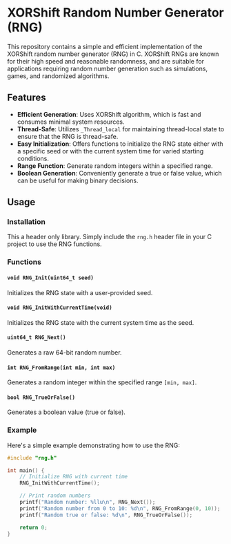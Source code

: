 # XORShift Random Number Generator (RNG)

This repository contains a simple and efficient implementation of the XORShift random number generator (RNG) in C. XORShift RNGs are known for their high speed and reasonable randomness, and are suitable for applications requiring random number generation such as simulations, games, and randomized algorithms.

## Features

- **Efficient Generation**: Uses XORShift algorithm, which is fast and consumes minimal system resources.
- **Thread-Safe**: Utilizes `_Thread_local` for maintaining thread-local state to ensure that the RNG is thread-safe.
- **Easy Initialization**: Offers functions to initialize the RNG state either with a specific seed or with the current system time for varied starting conditions.
- **Range Function**: Generate random integers within a specified range.
- **Boolean Generation**: Conveniently generate a true or false value, which can be useful for making binary decisions.

## Usage

### Installation

This a header only library. Simply include the `rng.h` header file in your C project to use the RNG functions.

### Functions

#### `void RNG_Init(uint64_t seed)`

Initializes the RNG state with a user-provided seed.

#### `void RNG_InitWithCurrentTime(void)`

Initializes the RNG state with the current system time as the seed.

#### `uint64_t RNG_Next()`

Generates a raw 64-bit random number.

#### `int RNG_FromRange(int min, int max)`

Generates a random integer within the specified range `[min, max]`.

#### `bool RNG_TrueOrFalse()`

Generates a boolean value (true or false).

### Example

Here's a simple example demonstrating how to use the RNG:

```c
#include "rng.h"

int main() {
    // Initialize RNG with current time
    RNG_InitWithCurrentTime();

    // Print random numbers
    printf("Random number: %llu\n", RNG_Next());
    printf("Random number from 0 to 10: %d\n", RNG_FromRange(0, 10));
    printf("Random true or false: %d\n", RNG_TrueOrFalse());

    return 0;
}
